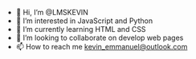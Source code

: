 - 👋 Hi, I’m @LMSKEVIN
- 👀 I’m interested in JavaScript and Python 
- 🌱 I’m currently learning HTML and CSS
- 💞️ I’m looking to collaborate on develop web pages
- 📫 How to reach me kevin_emmanuel@outlook.com

<!---
LMSKEVIN/LMSKEVIN is a ✨ special ✨ repository because its `README.md` (this file) appears on your GitHub profile.
You can click the Preview link to take a look at your changes.
--->
